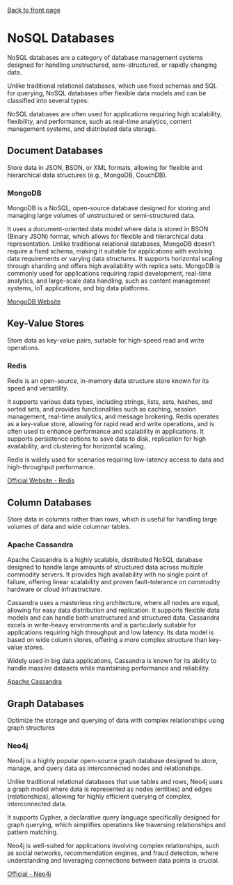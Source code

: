 [Back to front page](topics/backend-software-engineering/backend-software-engineering.md)

# NoSQL Databases

NoSQL databases are a category of database management systems designed for handling unstructured, semi-structured, or rapidly changing data. 

Unlike traditional relational databases, which use fixed schemas and SQL for querying, NoSQL databases offer flexible data models and can be classified into several types:

NoSQL databases are often used for applications requiring high scalability, flexibility, and performance, such as real-time analytics, content management systems, and distributed data storage.

## Document Databases

Store data in JSON, BSON, or XML formats, allowing for flexible and hierarchical data structures (e.g., MongoDB, CouchDB).

### MongoDB

MongoDB is a NoSQL, open-source database designed for storing and managing large volumes of unstructured or semi-structured data. 

It uses a document-oriented data model where data is stored in BSON (Binary JSON) format, which allows for flexible and hierarchical data representation. Unlike traditional relational databases, MongoDB doesn’t require a fixed schema, making it suitable for applications with evolving data requirements or varying data structures. It supports horizontal scaling through sharding and offers high availability with replica sets. MongoDB is commonly used for applications requiring rapid development, real-time analytics, and large-scale data handling, such as content management systems, IoT applications, and big data platforms.

[MongoDB Website](https://www.mongodb.com/)

## Key-Value Stores

Store data as key-value pairs, suitable for high-speed read and write operations.

### Redis

Redis is an open-source, in-memory data structure store known for its speed and versatility. 

It supports various data types, including strings, lists, sets, hashes, and sorted sets, and provides functionalities such as caching, session management, real-time analytics, and message brokering. Redis operates as a key-value store, allowing for rapid read and write operations, and is often used to enhance performance and scalability in applications. It supports persistence options to save data to disk, replication for high availability, and clustering for horizontal scaling. 

Redis is widely used for scenarios requiring low-latency access to data and high-throughput performance.

[Official Website - Redis](https://redis.io/)

## Column Databases

Store data in columns rather than rows, which is useful for handling large volumes of data and wide columnar tables.

### Apache Cassandra

Apache Cassandra is a highly scalable, distributed NoSQL database designed to handle large amounts of structured data across multiple commodity servers. It provides high availability with no single point of failure, offering linear scalability and proven fault-tolerance on commodity hardware or cloud infrastructure. 

Cassandra uses a masterless ring architecture, where all nodes are equal, allowing for easy data distribution and replication. It supports flexible data models and can handle both unstructured and structured data. Cassandra excels in write-heavy environments and is particularly suitable for applications requiring high throughput and low latency. Its data model is based on wide column stores, offering a more complex structure than key-value stores. 

Widely used in big data applications, Cassandra is known for its ability to handle massive datasets while maintaining performance and reliability.

[Apache Cassandra](https://cassandra.apache.org/_/index.html)

## Graph Databases

Optimize the storage and querying of data with complex relationships using graph structures 

### Neo4j

Neo4j is a highly popular open-source graph database designed to store, manage, and query data as interconnected nodes and relationships. 

Unlike traditional relational databases that use tables and rows, Neo4j uses a graph model where data is represented as nodes (entities) and edges (relationships), allowing for highly efficient querying of complex, interconnected data. 

It supports Cypher, a declarative query language specifically designed for graph querying, which simplifies operations like traversing relationships and pattern matching. 

Neo4j is well-suited for applications involving complex relationships, such as social networks, recommendation engines, and fraud detection, where understanding and leveraging connections between data points is crucial.

[Official - Neo4j](https://neo4j.com/)

